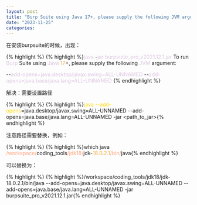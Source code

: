 ```yaml
---
layout: post
title: "Burp Suite using Java 17+, please supply the following JVM argument:  --add-opens=java.desktop/javax.swing=ALL-UNNAMED --add-opens=java.base/java"
date: "2023-11-25"
categories: 
---
```

<p>在安装burpsuite的时候，出现：</p>

{% highlight %}
{% highlight %}<span style="color:#dcc6e0">java </span>-<span style="color:#dcc6e0">jar </span><span style="color:#dcc6e0">burpsuite_pro_v2021.12.1.jar
</span>To run <span style="color:#dcc6e0">Burp </span>Suite using <span style="color:#dcc6e0">Java </span><span style="color:#f5ab35">17</span>+, please supply the following <span style="color:#dcc6e0">JVM </span>argument:

--<span style="color:#dcc6e0">add-opens=java.desktop/javax.swing=ALL-UNNAMED </span>--<span style="color:#dcc6e0">add-opens=java.base/java.lang=ALL-UNNAMED </span>{% endhighlight %}

<p>解决：需要设置路径</p>

{% highlight %}
{% highlight %}<span style="color:#ffd700">java --add-opens</span>=java.desktop/javax.swing=ALL-UNNAMED --add-opens=java.base/java.lang=ALL-UNNAMED -jar &lt;path_to_jar&gt;{% endhighlight %}

<p>注意路径需要替换，例如：</p>

{% highlight %}
{% highlight %}which java
<span style="color:#ffa07a">/workspace/</span>coding_tools<span style="color:#ffa07a">/jdk18/</span>jdk-<span style="color:#f5ab35">18.0</span>.<span style="color:#f5ab35">2.1</span><span style="color:#ffa07a">/bin/</span>java{% endhighlight %}

<p>可以替换为：</p>

{% highlight %}
{% highlight %}/workspace/coding_tools/jdk18/jdk-18.0.2.1/bin/java --add-opens=java.desktop/javax.swing=ALL-UNNAMED --add-opens=java.base/java.lang=ALL-UNNAMED -jar burpsuite_pro_v2021.12.1.jar{% endhighlight %}

<p>&nbsp;</p>

